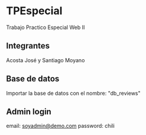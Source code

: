 # TPEspecial
Trabajo Practico Especial Web II

## Integrantes
Acosta José y Santiago Moyano

## Base de datos
Importar la base de datos con el nombre: "db_reviews"

## Admin login
email: soyadmin@demo.com
password: chili